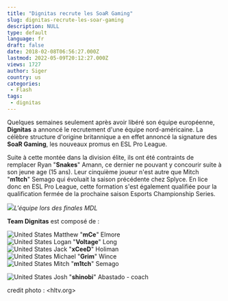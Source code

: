 ```yaml
---
title: "Dignitas recrute les SoaR Gaming"
slug: dignitas-recrute-les-soar-gaming
description: NULL
type: default
language: fr
draft: false
date: 2018-02-08T06:56:27.000Z
lastmod: 2022-05-09T20:12:27.000Z
views: 1727
author: Siger
country: us
categories:
 - Flash
tags:
 - dignitas
---
```

Quelques semaines seulement après avoir libéré son équipe européenne, **Dignitas** a annoncé le recrutement d'une équipe nord-américaine. La célèbre structure d'origine britannique a en effet annoncé la signature des **SoaR Gaming**, les nouveaux promus en ESL Pro League.  
  
Suite à cette montée dans la division élite, ils ont été contraints de remplacer Ryan "**Snakes**" Amann, ce dernier ne pouvant y concourir suite à son jeune age (15 ans). Leur cinquième joueur n'est autre que Mitch "**m1tch**" Semago qui évoluait la saison précédente chez Splyce. En lice donc en ESL Pro League, cette formation s'est également qualifiée pour la qualification fermée de la prochaine saison Esports Championship Series.

![](https://flickshot-ue.s3.eu-west-2.amazonaws.com/flickshot/article/5a7bed063bfbf/images/zw9MPsodbtzuUzlcL5LPwcYH2NSQci6gp7AloWXR.jpeg)_L'équipe lors des finales MDL_

**Team Dignitas** est composé de :

![United States](/images/countries/us.svg)⁠ Matthew "**mCe**" Elmore  
![United States](/images/countries/us.svg)⁠ Logan "**Voltage**" Long  
![United States](/images/countries/us.svg)⁠ Jack "**xCeeD**" Holiman  
![United States](/images/countries/us.svg)⁠ Michael "**Grim**" Wince  
![United States](/images/countries/us.svg)⁠ Mitch "**m1tch**" Semago  
  
![United States](/images/countries/us.svg)⁠ Josh "**shinobi**" Abastado - coach

credit photo : <hltv.org>
